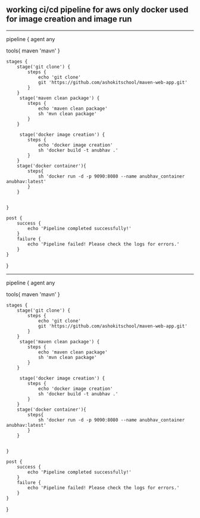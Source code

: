 ## working ci/cd pipeline for aws only docker used for image creation and image run

---
pipeline {
    agent any

tools{
    maven 'mavn'
}

    stages {
        stage('git clone') {
            steps {
                echo 'git clone'
                git 'https://github.com/ashokitschool/maven-web-app.git'
            }
        }
         stage('maven clean package') {
            steps {
                echo 'maven clean package'
                sh 'mvn clean package'
            }
        }
        
         stage('docker image creation') {
            steps {
                echo 'docker image creation'
                sh 'docker build -t anubhav .'
            }
        }
        stage('docker container'){
            steps{
                sh 'docker run -d -p 9090:8080 --name anubhav_container anubhav:latest'
            }
        }
 
       
    }
    
    post {
        success {
            echo 'Pipeline completed successfully!'
        }
        failure {
            echo 'Pipeline failed! Please check the logs for errors.'
        }
    }
}

---

pipeline {
    agent any

tools{
    maven 'mavn'
}

    stages {
        stage('git clone') {
            steps {
                echo 'git clone'
                git 'https://github.com/ashokitschool/maven-web-app.git'
            }
        }
         stage('maven clean package') {
            steps {
                echo 'maven clean package'
                sh 'mvn clean package'
            }
        }
        
         stage('docker image creation') {
            steps {
                echo 'docker image creation'
                sh 'docker build -t anubhav .'
            }
        }
        stage('docker container'){
            steps{
                sh 'docker run -d -p 9090:8080 --name anubhav_container anubhav:latest'
            }
        }
 
       
    }
    
    post {
        success {
            echo 'Pipeline completed successfully!'
        }
        failure {
            echo 'Pipeline failed! Please check the logs for errors.'
        }
    }
}
